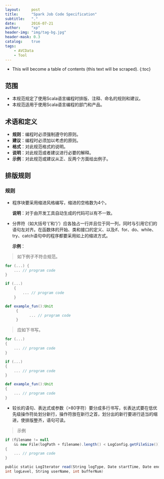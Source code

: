 ```yaml
---
layout:     post
title:      "Spark Job Code Specification"
subtitle:   "."
date:       2016-07-21
author:     "xp"
header-img: "img/tag-bg.jpg"
header-mask: 0.3
catalog:    true
tags:
    - AVCData
    - Tool
---
```

* This will become a table of contents (this text will be scraped).
{:toc}


## 范围
- 本规范规定了使用Scala语言编程时排版、注释、命名的规则和建议。
- 本规范适用于使用Scala语言编程的部门和产品。


## 术语和定义
- **规则**：编程时必须强制遵守的原则。
- **建议**：编程时必须加以考虑的原则。
- **格式**：对此规范格式的说明。
- **说明**：对此规范或者建议进行必要的解释。
- **示例**：对此规范或建议从正、反两个方面给出例子。


## 排版规则

### 规则

- 程序块要采用缩进风格编写，缩进的空格数为4个。

    **说明**：对于由开发工具自动生成的代码可以有不一致。

- 分界符（如大括号‘{’和‘}’）应各独占一行并且位于同一列，同时与引用它们的语句左对齐。在函数体的开始、类和接口的定义、以及if、for、do、while、try、catch语句中的程序都要采用如上的缩进方式。

    **示例**：
    
> 如下例子不符合规范。

```scala
for (...) {
    ... // program code 
}

if (...)
    {      
        ... // program code
    }

def example_fun():Unit
     {
           ... // program code
     }
```

> 应如下书写。

```scala
for (...)
{
    ... // program code
}

if (...)
{
    ... // program code
}

def example_fun():Unit
{
    ... // program code
}
```

- 较长的语句、表达式或参数（>80字符）要分成多行书写，长表达式要在低优先级操作符处划分新行，操作符放在新行之首，划分出的新行要进行适当的缩进，使排版整齐，语句可读。

> 示例

```scala
if (filename != null 
    && new File(logPath + filename).length() < LogConfig.getFileSize()) 
{
    ... // program code
}

public static LogIterator read(String logType, Date startTime, Date endTime, 
int logLevel, String userName, int bufferNum)
```